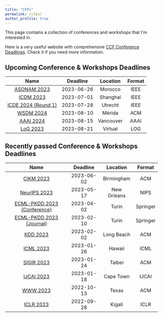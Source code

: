 ```yaml
---
title: "CFPs"
permalink: /cfps/
author_profile: true
---
```


This page contains a collection of conferences and workshops that I'm interested in. 

Here is a very useful website with comprehensive [CCF Conference Deadlines](https://ccfddl.github.io/). Check it if you need more information.

## Upcoming Conference & Workshops Deadlines

|                            Name                             |  Deadline  | Location  | Format |
|:-----------------------------------------------------------:|:----------:|:---------:|:------:|
|     [ASONAM 2023](https://asonam.cpsc.ucalgary.ca/2023)     | 2023-06-26 |  Morocco  |  IEEE  |
| [ICDM 2023](https://www.cloud-conf.net/icdm2023/index.html) | 2023-07-01 | Shanghai  |  IEEE  |
|     [ICDE 2024 (Round 1)](https://icde2024.github.io/)      | 2023-07-28 |  Utrecht  |  IEEE  |
|     [WSDM 2024](https://www.wsdm-conference.org/2024/)      | 2023-08-10 |  Mérida   |  ACM   |
|       [AAAI 2024](https://aaai.org/aaai-conference/)        | 2023-08-15 | Vancouver |  AAAI  |
|           [LoG 2023](https://logconference.org/)            | 2023-08-21 |  Virtual  |  LOG   |

## Recently passed Conference & Workshops Deadlines

|                           Name                            |  Deadline  |  Location   |  Format  |
|:---------------------------------------------------------:|:----------:|:-----------:|:--------:|
|  [CIKM 2023](https://uobevents.eventsair.com/cikm2023/)   | 2023-06-02 | Birmingham  |   ACM    |
|     [NeurIPS 2023](https://nips.cc/Conferences/2023/)     | 2023-05-17 | New Orleans |   NIPS   |
| [ECML-PKDD 2023 (Conference)](https://2023.ecmlpkdd.org/) | 2023-04-02 |    Turin    | Springer |
|  [ECML-PKDD 2023 (Journal)](https://2023.ecmlpkdd.org/)   | 2023-02-10 |    Turin    | Springer |
|            [KDD 2023](https://kdd.org/kdd2023)            | 2023-02-02 | Long Beach  |   ACM    |
|      [ICML 2023](https://icml.cc/Conferences/2023/)       | 2023-01-26 |   Hawaii    |   ICML   |
|        [SIGIR 2023](https://sigir.org/sigir2023/)         | 2023-01-24 |   Taibei    |   ACM    |
|            [IJCAI 2023](https://ijcai-23.org/)            | 2023-01-18 |  Cape Town  |  IJCAI   |
|        [WWW 2023](https://www2023.thewebconf.org/)        | 2022-10-13 |    Texas    |   ACM    |
|       [ICLR 2023](https://iclr.cc/Conferences/2023)       | 2022-09-28 |   Kigali    |   ICLR   |

